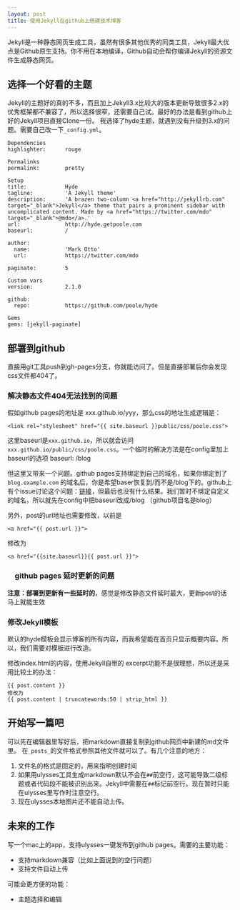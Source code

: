 ```yaml
---
layout: post
title: 使用Jekyll在github上搭建技术博客
---
```


Jekyll是一种静态网页生成工具，虽然有很多其他优秀的同类工具，Jekyll最大优点是Github原生支持。你不用在本地编译，Github自动会帮你编译Jekyll的资源文件生成静态网页。

## 选择一个好看的主题
Jekyll的主题好的真的不多，而且加上Jekyll3.x比较大的版本更新导致很多2.x的优秀框架都不兼容了，所以选择很窄，还需要自己试。最好的办法是看到github上好的Jekyll项目直接Clone一份。
我选择了hyde主题，就遇到没有升级到3.x的问题。需要自己改一下`_config.yml`。

	Dependencies
	highlighter:      rouge
	
	Permalinks
	permalink:        pretty
	
	Setup
	title:            Hyde
	tagline:          'A Jekyll theme'
	description:      'A brazen two-column <a href="http://jekyllrb.com" target="_blank">Jekyll</a> theme that pairs a prominent sidebar with uncomplicated content. Made by <a href="https://twitter.com/mdo" target="_blank">@mdo</a>.'
	url:              http://hyde.getpoole.com
	baseurl:          /
	
	author:
	  name:           'Mark Otto'
	  url:            https://twitter.com/mdo
	
	paginate:         5
	
	Custom vars
	version:          2.1.0
	
	github:
	  repo:           https://github.com/poole/hyde
	
	Gems
	gems: [jekyll-paginate]

## 部署到github
直接用git工具push到gh-pages分支，你就能访问了。但是直接部署后你会发现css文件都404了。

### 解决静态文件404无法找到的问题
假如github pages的地址是 xxx.github.io/yyy，那么css的地址生成逻辑是：

	<link rel="stylesheet" href="{{ site.baseurl }}public/css/poole.css">

这里baseurl是`xxx.github.io`，所以就会访问 `xxx.github.io/public/css/poole.css`。一个临时的解决方法是在config里加上baseurl的选项
	baseurl: /blog

但这里又带来一个问题。github pages支持绑定到自己的域名，如果你绑定到了`blog.example.com` 的域名后，你是希望baser恢复到/而不是/blog下的。github上有个issue讨论这个问题：[链接](https://github.com/jekyll/jekyll/issues/332)，但最后也没有什么结果。我们暂时不绑定自定义的域名，所以就先在config中把baseurl改成/blog （github项目名是blog）

另外，post的url地址也需要修改，以前是

	<a href="{{ post.url }}">

修改为

	<a href="{{site.baseurl}}{{ post.url }}">

### 　github pages 延时更新的问题
**注意：部署到更新有一些延时的**，感觉是修改静态文件延时最大，更新post的话马上就能生效

### 修改Jekyll模板
默认的hyde模板会显示博客的所有内容，而我希望能在首页只显示概要内容。所以，我们需要对模板进行改造。

修改index.html的内容，使用Jekyll自带的 excerpt功能不是很理想，所以还是采用比较土的办法：

	{{ post.content }} 
	修改为
	{{ post.content | truncatewords:50 | strip_html }}

## 开始写一篇吧
可以先在编辑器里写好后，把markdown直接复制到github网页中新建的md文件里。
在`_posts_`的文件格式参照其他文件就可以了。有几个注意的地方：

1. 文件名的格式是固定的，用来指明创建时间
2. 如果用ulysses工具生成markdown默认不会在`##`前空行，这可能导致二级标题或者代码段不能被识别出来。Jekyll中需要在`##`标记前空行。现在暂时只能在ulysses里写作时注意空行。
3. 现在ulysses本地图片还不能自动上传。

## 未来的工作
写一个mac上的app，支持ulysses一键发布到github pages。需要的主要功能：

- 支持markdown兼容（比如上面说到的空行问题）
- 支持文件自动上传

可能会更方便的功能：
- 主题选择和编辑
